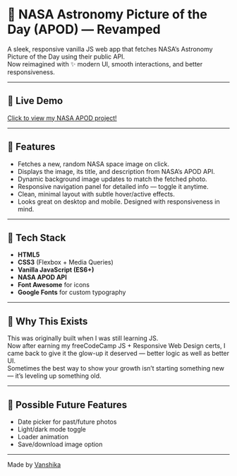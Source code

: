 # 🚀 NASA Astronomy Picture of the Day (APOD) — Revamped

A sleek, responsive vanilla JS web app that fetches NASA’s Astronomy Picture of the Day using their public API.  
Now reimagined with ✨ modern UI, smooth interactions, and better responsiveness.  

---

## 🔗 Live Demo

[Click to view my NASA APOD project!](https://vanshikacy.github.io/nasa-APOD-revamped/)

---

## 🌌 Features

- Fetches a new, random NASA space image on click.
- Displays the image, its title, and description from NASA’s APOD API.
- Dynamic background image updates to match the fetched photo.
- Responsive navigation panel for detailed info — toggle it anytime.
- Clean, minimal layout with subtle hover/active effects.
- Looks great on desktop and mobile. Designed with responsiveness in mind.

---

## 🧠 Tech Stack

- **HTML5**
- **CSS3** (Flexbox + Media Queries)
- **Vanilla JavaScript (ES6+)**
- **NASA APOD API**
- **Font Awesome** for icons
- **Google Fonts** for custom typography

---

## 🔮 Why This Exists

This was originally built when I was still learning JS.  
Now after earning my freeCodeCamp JS + Responsive Web Design certs, I came back to give it the glow-up it deserved — better logic as well as better UI.  
Sometimes the best way to show your growth isn’t starting something new — it’s leveling up something old.

---

## 🌠 Possible Future Features

- Date picker for past/future photos  
- Light/dark mode toggle  
- Loader animation  
- Save/download image option

---

Made by [Vanshika](https://github.com/vanshikacy)  
